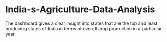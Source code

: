 # India-s-Agriculture-Data-Analysis
The dashboard gives a clear insight into states that are the top and least producing states of India in terms of overall crop production in a particular year.
